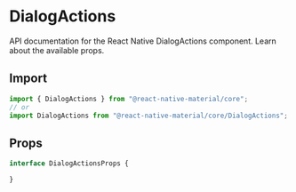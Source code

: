 # DialogActions

API documentation for the React Native DialogActions component. Learn about the available props.

## Import
 
```js
import { DialogActions } from "@react-native-material/core";
// or
import DialogActions from "@react-native-material/core/DialogActions";
```

## Props

```ts
interface DialogActionsProps {

}

```
